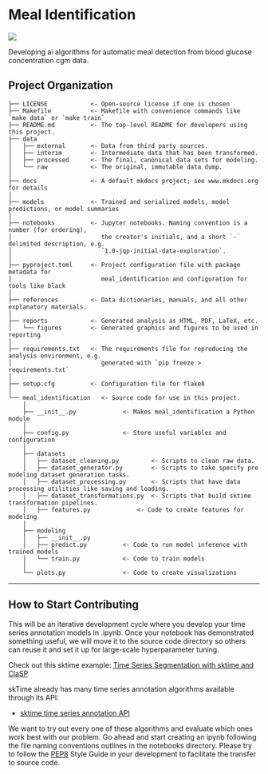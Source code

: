 # Meal Identification

<a target="_blank" href="https://cookiecutter-data-science.drivendata.org/">
    <img src="https://img.shields.io/badge/CCDS-Project%20template-328F97?logo=cookiecutter" />
</a>

Developing ai algorithms for automatic meal detection from blood glucose concentration cgm data.

## Project Organization

```
├── LICENSE            <- Open-source license if one is chosen
├── Makefile           <- Makefile with convenience commands like `make data` or `make train`
├── README.md          <- The top-level README for developers using this project.
├── data
│   ├── external       <- Data from third party sources.
│   ├── interim        <- Intermediate data that has been transformed.
│   ├── processed      <- The final, canonical data sets for modeling.
│   └── raw            <- The original, immutable data dump.
│
├── docs               <- A default mkdocs project; see www.mkdocs.org for details
│
├── models             <- Trained and serialized models, model predictions, or model summaries
│
├── notebooks          <- Jupyter notebooks. Naming convention is a number (for ordering),
│                         the creator's initials, and a short `-` delimited description, e.g.
│                         `1.0-jqp-initial-data-exploration`.
│
├── pyproject.toml     <- Project configuration file with package metadata for 
│                         meal_identification and configuration for tools like black
│
├── references         <- Data dictionaries, manuals, and all other explanatory materials.
│
├── reports            <- Generated analysis as HTML, PDF, LaTeX, etc.
│   └── figures        <- Generated graphics and figures to be used in reporting
│
├── requirements.txt   <- The requirements file for reproducing the analysis environment, e.g.
│                         generated with `pip freeze > requirements.txt`
│
├── setup.cfg          <- Configuration file for flake8
│
└── meal_identification   <- Source code for use in this project.
    │
    ├── __init__.py             <- Makes meal_identification a Python module
    │
    ├── config.py               <- Store useful variables and configuration
    │
    ├── datasets       
    │   ├── dataset_cleaning.py         <- Scripts to clean raw data.
    │   ├── dataset_generator.py        <- Scripts to take specify pre modeling dataset generation tasks.
    │   ├── dataset_processing.py       <- Scripts that have data processing utilities like saving and loading.
    │   ├── dataset_transformations.py  <- Scripts that build sktime transformation pipelines.
    │   ├── features.py             <- Code to create features for modeling
    │
    ├── modeling                
    │   ├── __init__.py 
    │   ├── predict.py          <- Code to run model inference with trained models          
    │   └── train.py            <- Code to train models
    │
    └── plots.py                <- Code to create visualizations
```

--------

## How to Start Contributing
This will be an iterative development cycle where you develop your time series annotation models in .ipynb. Once your notebook has demonstrated something useful, we will move it to the source code directory so others can reuse it and set it up for large-scale hyperparameter tuning.

Check out this sktime example: [Time Series Segmentation with sktime and ClaSP](https://www.sktime.net/en/stable/examples/annotation/segmentation_with_clasp.html)

skTime already has many time series annotation algorithms available through its API: 
* [sktime time series annotation API](https://www.sktime.net/en/stable/api_reference/annotation.html)

We want to try out every one of these algorithms and evaluate which ones work best with our problem. 
Go ahead and start creating an ipynb following the file naming conventions outlines in the notebooks directory. 
Please try to follow the [PEP8](https://peps.python.org/pep-0008/) Style Guide in your development to facilitate the transfer to source code. 
